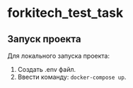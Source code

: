 # forkitech_test_task

## Запуск проекта

Для локального запуска проекта:
1. Создать .env файл.
2. Ввести команду: ``` docker-compose up ```.
